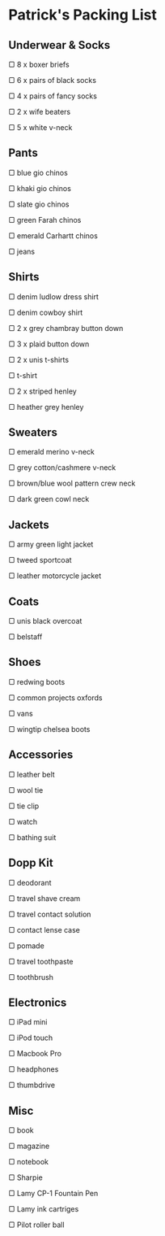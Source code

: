 # Patrick's Packing List

## Underwear & Socks
▢ 8 x boxer briefs

▢ 6 x pairs of black socks

▢ 4 x pairs of fancy socks

▢ 2 x wife beaters

▢ 5 x white v-neck

## Pants
▢ blue gio chinos

▢ khaki gio chinos

▢ slate gio chinos

▢ green Farah chinos

▢ emerald Carhartt chinos

▢ jeans

## Shirts
▢ denim ludlow dress shirt

▢ denim cowboy shirt

▢ 2 x grey chambray button down

▢ 3 x plaid button down

▢ 2 x unis t-shirts

▢ t-shirt

▢ 2 x striped henley

▢ heather grey henley

## Sweaters
▢ emerald merino v-neck

▢ grey cotton/cashmere v-neck

▢ brown/blue wool pattern crew neck

▢ dark green cowl neck

## Jackets
▢ army green light jacket

▢ tweed sportcoat

▢ leather motorcycle jacket

## Coats
▢ unis black overcoat

▢ belstaff

## Shoes
▢ redwing boots

▢ common projects oxfords

▢ vans

▢ wingtip chelsea boots

## Accessories
▢ leather belt

▢ wool tie

▢ tie clip

▢ watch

▢ bathing suit

## Dopp Kit
▢ deodorant

▢ travel shave cream

▢ travel contact solution

▢ contact lense case

▢ pomade

▢ travel toothpaste

▢ toothbrush

## Electronics
▢ iPad mini

▢ iPod touch

▢ Macbook Pro

▢ headphones

▢ thumbdrive

## Misc
▢ book

▢ magazine

▢ notebook

▢ Sharpie

▢ Lamy CP-1 Fountain Pen

▢ Lamy ink cartriges

▢ Pilot roller ball
